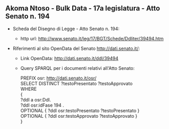 ## Akoma Ntoso - Bulk Data - 17a legislatura - Atto Senato n. 194 ##

* Scheda del Disegno di Legge - Atto Senato n. 194:
	* http url: http://www.senato.it/leg/17/BGT/Schede/Ddliter/39494.htm

* Riferimenti al sito OpenData del Senato http://dati.senato.it/:
	* Link OpenData: http://dati.senato.it/ddl/39494
	* Query SPARQL per i documenti relativi all'Atto Senato:

        PREFIX osr: <http://dati.senato.it/osr/>  
		SELECT DISTINCT ?testoPresentato ?testoApprovato  
		WHERE  
		{  
		    ?ddl a osr:Ddl.  
		    ?ddl osr:idFase 194 .  
		    OPTIONAL { ?ddl osr:testoPresentato ?testoPresentato }  
		    OPTIONAL { ?ddl osr:testoApprovato ?testoApprovato }  
		}
		